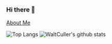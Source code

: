### Hi there 👋

<!--
**WaltCuller/WaltCuller** is a ✨ _special_ ✨ repository because its `README.md` (this file) appears on your GitHub profile.

Here are some ideas to get you started:

- 🔭 I’m currently working on ...
- 🌱 I’m currently learning ...
- 👯 I’m looking to collaborate on ...
- 🤔 I’m looking for help with ...
- 💬 Ask me about ...
- 📫 How to reach me: ...
- 😄 Pronouns: ...
- ⚡ Fun fact: ...

-->

[About Me](https://waltculler.github.io)


![Top Langs](https://github-readme-stats.vercel.app/api/top-langs/?username=WaltCuller&langs_count=5&hide=html,css,scss)
![WaltCuller's github stats](https://github-readme-stats.vercel.app/api?username=WaltCuller&show_icons=true&count_private=true&line_height=40)


